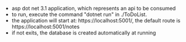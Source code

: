 - asp dot net 3.1 application, which represents an api to be consumed
- to run, execute the command "dotnet run" in ./ToDoList.
- the application will start at: https://localhost:5001/, the default route is https://localhost:5001/notes
- if not exits, the database is created automatically at running
